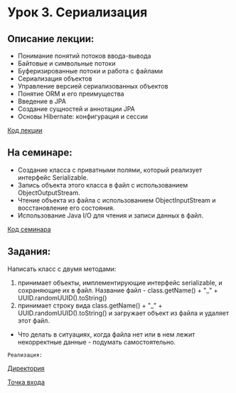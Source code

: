 # Урок 3. Сериализация

## Описание лекции:

- Понимание понятий потоков ввода-вывода
- Байтовые и символьные потоки
- Буферизированные потоки и работа с файлами
- Сериализация объектов
- Управление версией сериализованных объектов
- Понятие ORM и его преимущества
- Введение в JPA
- Создание сущностей и аннотации JPA
- Основы Hibernate: конфигурация и сессии

[Код лекции](https://github.com/MikhailAkulov/Java_Junior/tree/main/src/main/java/ru/gb/examples/Example_3/Lecture)

## На семинаре:

- Создание класса с приватными полями, который реализует интерфейс Serializable.
- Запись объекта этого класса в файл с использованием ObjectOutputStream.
- Чтение объекта из файла с использованием ObjectInputStream и восстановление его состояния.
- Использование Java I/O для чтения и записи данных в файл.

[Код семинара](https://github.com/MikhailAkulov/Java_Junior/tree/main/src/main/java/ru/gb/examples/Example_3/Seminar)

## Задания:

Написать класс с двумя методами:
1. принимает объекты, имплементирующие интерфейс serializable, и сохраняющие их в файл. Название файл - class.getName() + "_" + UUID.randomUUID().toString()
2. принимает строку вида class.getName() + "_" + UUID.randomUUID().toString() и загружает объект из файла и удаляет этот файл.

* Что делать в ситуациях, когда файла нет или в нем лежит некорректные данные - подумать самостоятельно.

`Реализация:`

[Директория](https://github.com/MikhailAkulov/Java_Junior/tree/main/src/main/java/ru/gb/examples/Example_3/Tasks)

[Точка входа](https://github.com/MikhailAkulov/Java_Junior/blob/main/src/main/java/ru/gb/examples/Example_3/Tasks/Main.java)
